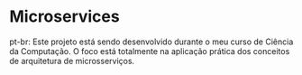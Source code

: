 # Microservices

pt-br:
Este projeto está sendo desenvolvido durante o meu curso de Ciência da Computação. O foco está totalmente na aplicação prática dos conceitos de arquitetura de microsserviços.

